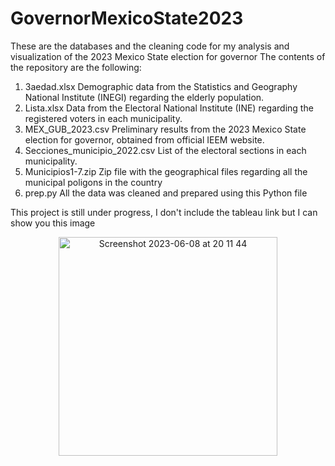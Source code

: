 # GovernorMexicoState2023
These are the databases and the cleaning code for my analysis and visualization of the 2023 Mexico State election for governor
The contents of the repository are the following:
1. 3aedad.xlsx Demographic data from the Statistics and Geography National Institute (INEGI) regarding the elderly population.
2. Lista.xlsx Data from the Electoral National Institute (INE) regarding the registered voters in each municipality.
3. MEX_GUB_2023.csv Preliminary results from the 2023 Mexico State election for governor, obtained from official IEEM website.
4. Secciones_municipio_2022.csv List of the electoral sections in each municipality.
5. Municipios1-7.zip Zip file with the geographical files regarding all the municipal poligons in the country
6. prep.py All the data was cleaned and prepared using this Python file 

This project is still under progress, I don't include the tableau link but I can show you this image
<p align="center"><img width="350" alt="Screenshot 2023-06-08 at 20 11 44" src="https://github.com/DiegoZanella/GovernorMexicoState2023/assets/86632268/40428ec4-6f0b-4a41-a6a2-531c86ab97f0"></p>
